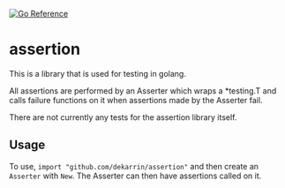 [![Go Reference](https://pkg.go.dev/badge/github.com/dekarrin/assertion.svg)](https://pkg.go.dev/github.com/dekarrin/assertion)

# assertion
This is a library that is used for testing in golang.

All assertions are performed by an Asserter which wraps a *testing.T and calls
failure functions on it when assertions made by the Asserter fail.

There are not currently any tests for the assertion library itself.

## Usage
To use, `import "github.com/dekarrin/assertion"` and then create an `Asserter`
with `New`. The Asserter can then have assertions called on it.
